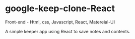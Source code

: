 # google-keep-clone-React

Front-end - Html, css, Javascript, React, Matereial-UI

A simple keeper app using React to save notes and contents.
